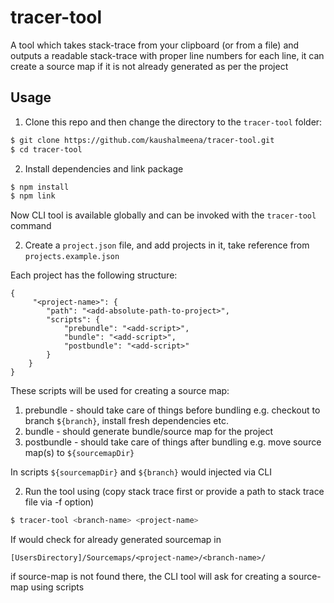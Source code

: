 # tracer-tool
A tool which takes stack-trace from your clipboard (or from a file) and outputs a readable stack-trace with proper line numbers for each line, it can create a source map if it is not already generated as per the project

## Usage
1. Clone this repo and then change the directory to the `tracer-tool` folder:
```bash
$ git clone https://github.com/kaushalmeena/tracer-tool.git
$ cd tracer-tool
```

2. Install dependencies and link package
```bash
$ npm install
$ npm link
```
Now CLI tool is available globally and can be invoked with the `tracer-tool` command


2. Create a `project.json` file, and add projects in it, take reference from `projects.example.json`

Each project has the following structure:

```
{
     "<project-name>": {
        "path": "<add-absolute-path-to-project>",
        "scripts": {
            "prebundle": "<add-script>",
            "bundle": "<add-script>",
            "postbundle": "<add-script>"
        }
    }
}
```
These scripts will be used for creating a source map:
1. prebundle - should take care of things before bundling e.g. checkout to branch `${branch}`, install fresh dependencies etc.
2. bundle - should generate bundle/source map for the project
3. postbundle - should take care of things after bundling e.g. move source map(s) to `${sourcemapDir}`

In scripts `${sourcemapDir}` and `${branch}` would injected via CLI

2. Run the tool using (copy stack trace first or provide a path to stack trace file via -f option)
```bash
$ tracer-tool <branch-name> <project-name>
```
If would check for already generated sourcemap in

`[UsersDirectory]/Sourcemaps/<project-name>/<branch-name>/`  

if source-map is not found there, the CLI tool will ask for creating a source-map using scripts

